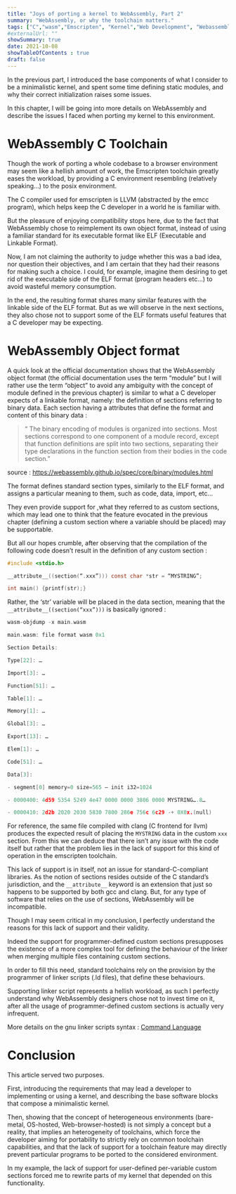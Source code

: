 ```yaml
--- 
title: "Joys of porting a kernel to WebAssembly, Part 2" 
summary: "WebAssembly, or why the toolchain matters."
tags: ["C","wasm","Emscripten", "Kernel","Web Development", "Webassembly","gnu",] 
#externalUrl: "" 
showSummary: true
date: 2021-10-08 
showTableOfContents : true 
draft: false 
---
```


In the previous part, I introduced the base components of what I consider to be
a minimalistic kernel, and spent some time defining static modules, and why
their correct initialization raises some issues.

In this chapter, I will be going into more details on WebAssembly and describe
the issues I faced when porting my kernel to this environment.

# WebAssembly C Toolchain

Though the work of porting a whole codebase to a browser environment may seem
like a hellish amount of work, the Emscripten toolchain greatly eases the
workload, by providing a C environment resembling (relatively speaking…) to the
posix environment.

The C compiler used for emscripten is LLVM (abstracted by the emcc program),
which helps keep the C developer in a world he is familiar with.

But the pleasure of enjoying compatibility stops here, due to the fact that
WebAssembly chose to reimplement its own object format, instead of using a
familiar standard for its executable format like ELF (Executable and Linkable
Format).

Now, I am not claiming the authority to judge whether this was a bad idea, nor
question their objectives, and I am certain that they had their reasons for
making such a choice. I could, for example, imagine them desiring to get rid of
the executable side of the ELF format (program headers etc…) to avoid wasteful
memory consumption.

In the end, the resulting format shares many similar features with the linkable
side of the ELF format. But as we will observe in the next sections, they also
chose not to support some of the ELF formats useful features that a C developer
may be expecting.

# WebAssembly Object format

A quick look at the official documentation shows that the WebAssembly object
format (the official documentation uses the term “module” but I will rather use
the term “object” to avoid any ambiguity with the concept of module defined in
the previous chapter) is similar to what a C developer expects of a linkable
format, namely: the definition of sections referring to binary data. Each
section having a attributes that define the format and content of this binary
data :

> “ The binary encoding of modules is organized into sections. Most sections
> correspond to one component of a module record, except that function
> definitions are split into two sections, separating their type declarations
> in the function section from their bodies in the code section.”

source : https://webassembly.github.io/spec/core/binary/modules.html

The format defines standard section types, similarly to the ELF format, and
assigns a particular meaning to them, such as code, data, import, etc…

They even provide support for ,what they referred to as custom sections, which
may lead one to think that the feature evocated in the previous chapter
(defining a custom section where a variable should be placed) may be
supportable.

But all our hopes crumble, after observing that the compilation of the
following code doesn’t result in the definition of any custom section :

```C
#include <stdio.h>

__attribute__((section(“.xxx”))) const char *str = “MYSTRING”;

int main() {printf(str);} 
```

Rather, the ‘str’ variable will be placed in the data section, meaning that the
`__attribute__((section(“xxx”)))` is basically ignored :

```C 
wasm-objdump -x main.wasm

main.wasm: file format wasm 0x1

Section Details:

Type[22]: …

Import[3]: …

Function[51]: …

Table[1]: …

Memory[1]: …

Global[3]: …

Export[13]: …

Elem[1]: …

Code[51]: …

Data[3]:

- segment[0] memory=0 size=565 — init i32=1024

- 0000400: 4d59 5354 5249 4e47 0000 0000 3806 0000 MYSTRING….8…

- 0000410: 2d2b 2020 2030 5830 7800 286e 756c 6c29 -+ 0X0x.(null) 
```

For reference, the same file compiled with clang (C frontend for llvm) produces
the expected result of placing the `MYSTRING` data in the custom `xxx` section.
From this we can deduce that there isn’t any issue with the code itself but
rather that the problem lies in the lack of support for this kind of operation
in the emscripten toolchain.

This lack of support is in itself, not an issue for standard-C-compliant
libraries. As the notion of sections resides outside of the C standard’s
jurisdiction, and the `__attribute__` keyword is an extension that just so
happens to be supported by both gcc and clang. But, for any type of software
that relies on the use of sections, WebAssembly will be incompatible.

Though I may seem critical in my conclusion, I perfectly understand the reasons
for this lack of support and their validity.

Indeed the support for programmer-defined custom sections presupposes the
existence of a more complex tool for defining the behaviour of the linker when
merging multiple files containing custom sections.

In order to fill this need, standard toolchains rely on the provision by the
programmer of linker scripts (.ld files), that define these behaviours.

Supporting linker script represents a hellish workload, as such I perfectly
understand why WebAssembly designers chose not to invest time on it, after all
the usage of programmer-defined custom sections is actually very infrequent.

More details on the gnu linker scripts syntax : [Command
Language](https://ftp.gnu.org/old-gnu/Manuals/ld-2.9.1/html_chapter/ld_3.html?source=post_page-----5f0124e71080--------------------------------)

# Conclusion

This article served two purposes.

First, introducing the requirements that may lead a developer to implementing
or using a kernel, and describing the base software blocks that compose a
minimalistic kernel.

Then, showing that the concept of heterogeneous environments (bare-metal,
OS-hosted, Web-browser-hosted) is not simply a concept but a reality, that
implies an heterogeneity of toolchains, which force the developer aiming for
portability to strictly rely on common toolchain capabilities, and that the
lack of support for a toolchain feature may directly prevent particular
programs to be ported to the considered environment.

In my example, the lack of support for user-defined per-variable custom
sections forced me to rewrite parts of my kernel that depended on this
functionality.

